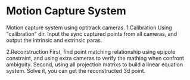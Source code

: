 # Motion Capture System
Motion capture system using optitrack cameras.
1.Calibration
Using "calibration" dir. Input the sync captured points from all cameras, and output the intrinsic and extrinsic paras.

2.Reconstruction
First, find point matching relationship using epipole constraint, and using  extra cameras to verify the mathing when confront ambiguity.
Second, using all projection matrixs to build a linear equation system. Solve it, you can  get the reconstructed 3d point.



